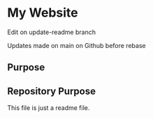 # My Website

Edit on update-readme branch

Updates made on main on Github before rebase

## Purpose

## Repository Purpose

This file is just a readme file.
